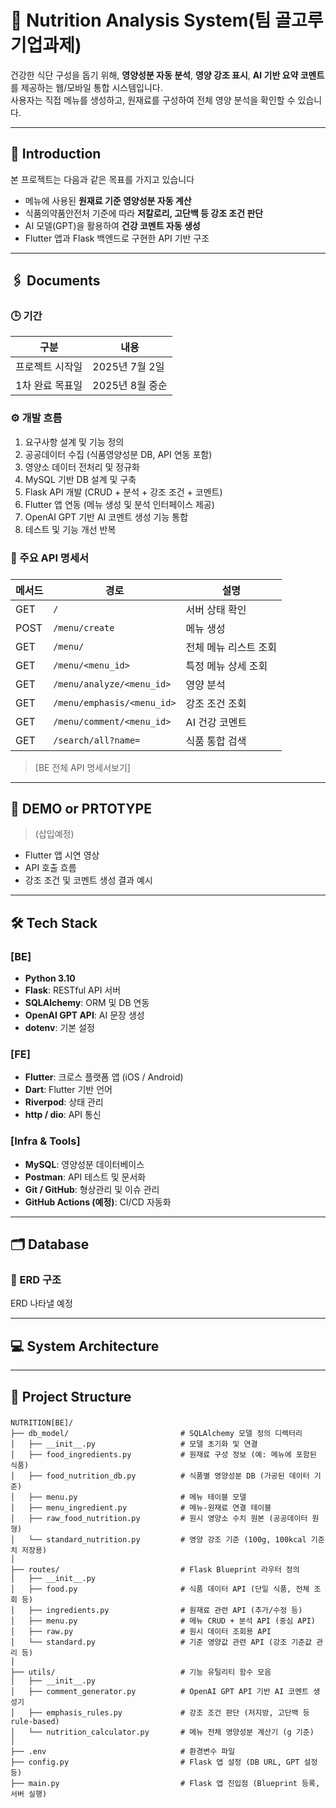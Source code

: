 # 🥗 Nutrition Analysis System(팀 골고루 기업과제)

건강한 식단 구성을 돕기 위해, **영양성분 자동 분석**, **영양 강조 표시**, **AI 기반 요약 코멘트**를 제공하는 웹/모바일 통합 시스템입니다.  
사용자는 직접 메뉴를 생성하고, 원재료를 구성하여 전체 영양 분석을 확인할 수 있습니다.

---

## 📍 Introduction

본 프로젝트는 다음과 같은 목표를 가지고 있습니다

- 메뉴에 사용된 **원재료 기준 영양성분 자동 계산**
- 식품의약품안전처 기준에 따라 **저칼로리, 고단백 등 강조 조건 판단**
- AI 모델(GPT)을 활용하여 **건강 코멘트 자동 생성**
- Flutter 앱과 Flask 백엔드로 구현한 API 기반 구조

---

## 🖇️ Documents

### 🕒 기간

| 구분 | 내용 |
|------|------|
| 프로젝트 시작일 | 2025년 7월 2일 |
| 1차 완료 목표일 | 2025년 8월 중순 |

### ⚙️ 개발 흐름

1. 요구사항 설계 및 기능 정의  
2. 공공데이터 수집 (식품영양성분 DB, API 연동 포함)  
3. 영양소 데이터 전처리 및 정규화  
4. MySQL 기반 DB 설계 및 구축  
5. Flask API 개발 (CRUD + 분석 + 강조 조건 + 코멘트)  
6. Flutter 앱 연동 (메뉴 생성 및 분석 인터페이스 제공)  
7. OpenAI GPT 기반 AI 코멘트 생성 기능 통합  
8. 테스트 및 기능 개선 반복

### 📑 주요 API 명세서

###
| 메서드  | 경로                         | 설명           |
| ---- | -------------------------- | ------------ |
| GET  | `/`                        | 서버 상태 확인     |
| POST | `/menu/create`             | 메뉴 생성        |
| GET  | `/menu/`                   | 전체 메뉴 리스트 조회 |
| GET  | `/menu/<menu_id>`          | 특정 메뉴 상세 조회  |
| GET  | `/menu/analyze/<menu_id>`  | 영양 분석        |
| GET  | `/menu/emphasis/<menu_id>` | 강조 조건 조회     |
| GET  | `/menu/comment/<menu_id>`  | AI 건강 코멘트    |
| GET  | `/search/all?name=`        | 식품 통합 검색     |

> [BE 전체 API 명세서보기]

---

## 🎥 DEMO or PRTOTYPE

> (삽입예정)

- Flutter 앱 시연 영상
- API 호출 흐름
- 강조 조건 및 코멘트 생성 결과 예시

---

## 🛠 Tech Stack

### [BE]
- **Python 3.10**
- **Flask**: RESTful API 서버
- **SQLAlchemy**: ORM 및 DB 연동
- **OpenAI GPT API**: AI 문장 생성
- **dotenv**: 기본 설정

### [FE]
- **Flutter**: 크로스 플랫폼 앱 (iOS / Android)
- **Dart**: Flutter 기반 언어
- **Riverpod**: 상태 관리
- **http / dio**: API 통신

### [Infra & Tools]
- **MySQL**: 영양성분 데이터베이스
- **Postman**: API 테스트 및 문서화
- **Git / GitHub**: 형상관리 및 이슈 관리
- **GitHub Actions (예정)**: CI/CD 자동화

---

## 🗂️ Database

### 📌 ERD 구조

ERD 나타낼 예정

---

## 💻 System Architecture



---

## 📂 Project Structure

### 
    NUTRITION[BE]/
    ├── db_model/                         # SQLAlchemy 모델 정의 디렉터리
    │   ├── __init__.py                   # 모델 초기화 및 연결
    │   ├── food_ingredients.py           # 원재료 구성 정보 (예: 메뉴에 포함된 식품)
    │   ├── food_nutrition_db.py          # 식품별 영양성분 DB (가공된 데이터 기준)
    │   ├── menu.py                       # 메뉴 테이블 모델
    │   ├── menu_ingredient.py            # 메뉴-원재료 연결 테이블
    │   ├── raw_food_nutrition.py         # 원시 영양소 수치 원본 (공공데이터 원형)
    │   └── standard_nutrition.py         # 영양 강조 기준 (100g, 100kcal 기준치 저장용)
    │
    ├── routes/                           # Flask Blueprint 라우터 정의
    │   ├── __init__.py
    │   ├── food.py                       # 식품 데이터 API (단일 식품, 전체 조회 등)
    │   ├── ingredients.py                # 원재료 관련 API (추가/수정 등)
    │   ├── menu.py                       # 메뉴 CRUD + 분석 API (중심 API)
    │   ├── raw.py                        # 원시 데이터 조회용 API
    │   └── standard.py                   # 기준 영양값 관련 API (강조 기준값 관리 등)
    │
    ├── utils/                            # 기능 유틸리티 함수 모음
    │   ├── __init__.py
    │   ├── comment_generator.py          # OpenAI GPT API 기반 AI 코멘트 생성기
    │   ├── emphasis_rules.py             # 강조 조건 판단 (저지방, 고단백 등 rule-based)
    │   └── nutrition_calculator.py       # 메뉴 전체 영양성분 계산기 (g 기준)
    │
    ├── .env                              # 환경변수 파일
    ├── config.py                         # Flask 앱 설정 (DB URL, GPT 설정 등)
    ├── main.py                           # Flask 앱 진입점 (Blueprint 등록, 서버 실행)

